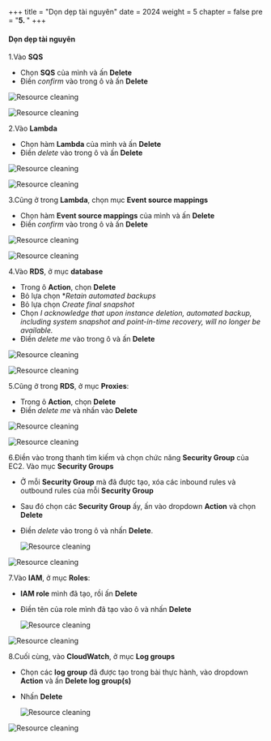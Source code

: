 +++
title = "Dọn dẹp tài nguyên"
date = 2024
weight = 5
chapter = false
pre = "<b>5. </b>"
+++

#### Dọn dẹp tài nguyên

1.Vào **SQS**
  - Chọn **SQS** của mình và ấn **Delete**
  - Điền *confirm* vào trong ô và ấn **Delete**

  ![Resource cleaning](../images/5/5.1.png)

  ![Resource cleaning](../images/5/5.2.png)

2.Vào **Lambda**
  - Chọn hàm **Lambda** của mình và ấn **Delete**
  - Điền *delete* vào trong ô và ấn **Delete**

  ![Resource cleaning](../images/5/5.3.png)

  ![Resource cleaning](../images/5/5.4.png)

3.Cũng ở trong **Lambda**, chọn mục **Event source mappings**
  - Chọn hàm **Event source mappings** của mình và ấn **Delete**
  - Điền *confirm* vào trong ô và ấn **Delete**

  ![Resource cleaning](../images/5/5.5.png)

  ![Resource cleaning](../images/5/5.6.png)

4.Vào **RDS**, ở mục **database**
  - Trong ô **Action**, chọn **Delete**
  - Bỏ lựa chọn **Retain automated backups*
  - Bỏ lựa chọn *Create final snapshot*
  - Chọn *I acknowledge that upon instance deletion, automated backup, including system snapshot and point-in-time recovery, will no longer be available.*
  - Điền *delete me* vào trong ô và ấn **Delete**

  ![Resource cleaning](../images/5/5.7.png)

  ![Resource cleaning](../images/5/5.8.png)


5.Cũng ở trong **RDS**, ở mục **Proxies**:
  - Trong ô **Action**, chọn **Delete**
  - Điền *delete me* và nhấn vào **Delete**

  ![Resource cleaning](../images/5/5.9.png)

  ![Resource cleaning](../images/5/5.10.png)

6.Điền vào trong thanh tìm kiếm và chọn chức năng **Security Group** của EC2. Vào mục **Security Groups**
  - Ở mỗi **Security Group** mà đã được tạo, xóa các inbound rules và outbound rules của mỗi **Security Group**
  - Sau đó chọn các **Security Group** ấy, ấn vào dropdown **Action** và chọn **Delete**
  - Điền *delete* vảo trong ô và nhấn **Delete**.

    ![Resource cleaning](../images/5/5.11.png)

  ![Resource cleaning](../images/5/5.12.png)

7.Vào **IAM**, ở mục **Roles**: 
  - **IAM role** mình đã tạo, rồi ấn **Delete**
  - Điền tên của role mình đã tạo vào ô và nhấn **Delete**

    ![Resource cleaning](../images/5/5.13.png)

  ![Resource cleaning](../images/5/5.14.png)

8.Cuối cùng, vào **CloudWatch**, ở mục **Log groups**
  - Chọn các **log group** đã được tạo trong bài thực hành, vào dropdown **Action** và ấn **Delete log group(s)**
  - Nhấn **Delete**

      ![Resource cleaning](../images/5/5.15.png)

  ![Resource cleaning](../images/5/5.16.png)
